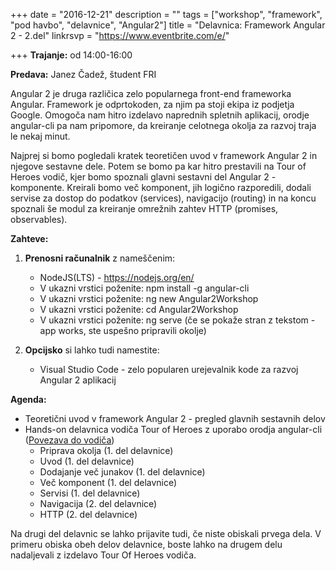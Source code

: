 +++
date = "2016-12-21"
description = ""
tags = ["workshop", "framework", "pod havbo", "delavnice", "Angular2"]
title = "Delavnica: Framework Angular 2 - 2.del"
linkrsvp = "https://www.eventbrite.com/e/"

+++
**Trajanje:** od 14:00-16:00

**Predava:** Janez Čadež, študent FRI

Angular 2 je druga različica zelo popularnega front-end frameworka Angular. Framework je odprtokoden, za njim pa stoji ekipa iz podjetja Google.
Omogoča nam hitro izdelavo naprednih spletnih aplikacij, orodje angular-cli pa nam pripomore, da kreiranje celotnega okolja za razvoj traja le nekaj minut.

<!--more-->

Najprej si bomo pogledali kratek teoretičen uvod v framework Angular 2 in njegove sestavne dele. Potem se bomo pa kar hitro prestavili 
na Tour of Heroes vodič, kjer bomo spoznali glavni sestavni del Angular 2 - komponente. Kreirali bomo več komponent, jih logično razporedili, dodali servise za dostop do podatkov (services),
navigacijo (routing) in na koncu spoznali še modul za kreiranje omrežnih zahtev HTTP (promises, observables).

**Zahteve:**

1. **Prenosni računalnik** z nameščenim:

   - NodeJS(LTS) - https://nodejs.org/en/
   - V ukazni vrstici poženite: npm install -g angular-cli
   - V ukazni vrstici poženite: ng new Angular2Workshop
   - V ukazni vrstici poženite: cd Angular2Workshop 
   - V ukazni vrstici poženite: ng serve (če se pokaže stran z tekstom - app works, ste uspešno pripravili okolje)  
  
2. **Opcijsko** si lahko tudi namestite:

   - Visual Studio Code - zelo popularen urejevalnik kode za razvoj Angular 2 aplikacij
   
**Agenda:**

- Teoretični uvod v framework Angular 2 - pregled glavnih sestavnih delov
- Hands-on delavnica vodiča Tour of Heroes z uporabo orodja angular-cli ([Povezava do vodiča](https://github.com/jamzi/Angular2Workshop))
    - Priprava okolja (1. del delavnice)
    - Uvod (1. del delavnice)
    - Dodajanje več junakov (1. del delavnice)
    - Več komponent (1. del delavnice)
    - Servisi (1. del delavnice)
    - Navigacija (2. del delavnice)
    - HTTP (2. del delavnice)

Na drugi del delavnic se lahko prijavite tudi, če niste obiskali prvega dela. V primeru obiska obeh delov delavnice, boste lahko na drugem delu nadaljevali z izdelavo Tour Of Heroes vodiča.